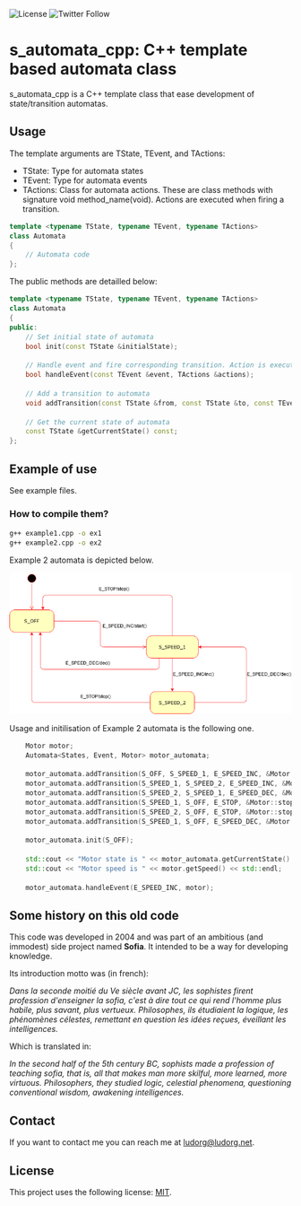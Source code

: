 ![License](https://img.shields.io/github/license/Ludorg/s_automata_cpp)
![Twitter Follow](https://img.shields.io/twitter/follow/Ludorg1?style=social)
# s_automata_cpp: C++ template based automata class

s_automata_cpp is a C++ template class that ease development of state/transition automatas.

## Usage

The template arguments are TState, TEvent, and TActions:
- TState: Type for automata states
- TEvent: Type for automata events
- TActions: Class for automata actions. These are class methods with signature void method_name(void). Actions are executed when firing a transition.
 
```cpp
template <typename TState, typename TEvent, typename TActions>
class Automata
{
    // Automata code
};
```

The public methods are detailled below:

```cpp
template <typename TState, typename TEvent, typename TActions>
class Automata
{
public:
    // Set initial state of automata
    bool init(const TState &initialState);

    // Handle event and fire corresponding transition. Action is executed before changing state.
    bool handleEvent(const TEvent &event, TActions &actions);

    // Add a transition to automata
    void addTransition(const TState &from, const TState &to, const TEvent &evt, void (TActions::*action)(void));

    // Get the current state of automata
    const TState &getCurrentState() const;
};
```

## Example of use

See example files.

### How to compile them?

```bash
g++ example1.cpp -o ex1
g++ example2.cpp -o ex2
```

Example 2 automata is depicted below.

![Example 2 automata](./example2.png)

Usage and initilisation of Example 2 automata is the following one.

```cpp
    Motor motor;
    Automata<States, Event, Motor> motor_automata;

    motor_automata.addTransition(S_OFF, S_SPEED_1, E_SPEED_INC, &Motor::start);
    motor_automata.addTransition(S_SPEED_1, S_SPEED_2, E_SPEED_INC, &Motor::inc);
    motor_automata.addTransition(S_SPEED_2, S_SPEED_1, E_SPEED_DEC, &Motor::dec);
    motor_automata.addTransition(S_SPEED_1, S_OFF, E_STOP, &Motor::stop);
    motor_automata.addTransition(S_SPEED_2, S_OFF, E_STOP, &Motor::stop);
    motor_automata.addTransition(S_SPEED_1, S_OFF, E_SPEED_DEC, &Motor::dec);

    motor_automata.init(S_OFF);

    std::cout << "Motor state is " << motor_automata.getCurrentState() << std::endl;
    std::cout << "Motor speed is " << motor.getSpeed() << std::endl;

    motor_automata.handleEvent(E_SPEED_INC, motor);
```

## Some history on this old code
This code was developed in 2004 and was part of an ambitious (and immodest) side project named __Sofia__. It intended to be a way for developing knowledge.

Its introduction motto was (in french):

_Dans la seconde moitié du Ve siècle avant JC, les sophistes firent profession d'enseigner la sofia, c'est à dire tout ce qui rend l'homme plus habile, plus savant, plus vertueux. Philosophes, ils étudiaient la logique, les phénomènes célestes, remettant en question les idées reçues, éveillant les intelligences._

Which is translated in:

_In the second half of the 5th century BC, sophists made a profession of teaching sofia, that is, all that  makes man more skilful, more learned, more virtuous. Philosophers, they studied logic, celestial phenomena, questioning conventional wisdom, awakening intelligences._

## Contact

If you want to contact me you can reach me at <ludorg@ludorg.net>.

## License

This project uses the following license: [MIT](https://github.com/Ludorg/s_automata_cpp/blob/master/LICENSE).
